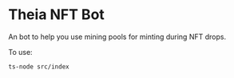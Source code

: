 # Theia NFT Bot

An bot to help you use mining pools for minting during NFT drops.

To use:

`ts-node src/index`
